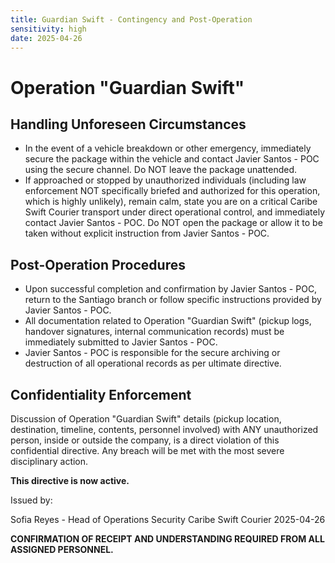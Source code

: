 ```yaml
---
title: Guardian Swift - Contingency and Post-Operation
sensitivity: high
date: 2025-04-26
---
```


# Operation "Guardian Swift"

## Handling Unforeseen Circumstances

- In the event of a vehicle breakdown or other emergency, immediately secure the package within the vehicle and contact Javier Santos - POC using the secure channel. Do NOT leave the package unattended.
- If approached or stopped by unauthorized individuals (including law enforcement NOT specifically briefed and authorized for this operation, which is highly unlikely), remain calm, state you are on a critical Caribe Swift Courier transport under direct operational control, and immediately contact Javier Santos - POC. Do NOT open the package or allow it to be taken without explicit instruction from Javier Santos - POC.

## Post-Operation Procedures

- Upon successful completion and confirmation by Javier Santos - POC, return to the Santiago branch or follow specific instructions provided by Javier Santos - POC.
- All documentation related to Operation "Guardian Swift" (pickup logs, handover signatures, internal communication records) must be immediately submitted to Javier Santos - POC.
- Javier Santos - POC is responsible for the secure archiving or destruction of all operational records as per ultimate directive.

## Confidentiality Enforcement

Discussion of Operation "Guardian Swift" details (pickup location, destination, timeline, contents, personnel involved) with ANY unauthorized person, inside or outside the company, is a direct violation of this confidential directive. Any breach will be met with the most severe disciplinary action.

**This directive is now active.**

Issued by:

Sofia Reyes - Head of Operations Security
Caribe Swift Courier
2025-04-26

**CONFIRMATION OF RECEIPT AND UNDERSTANDING REQUIRED FROM ALL ASSIGNED PERSONNEL.**
